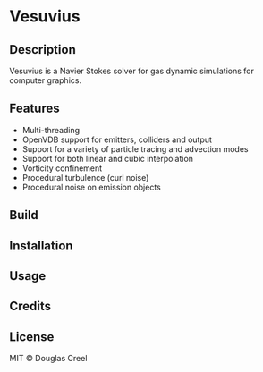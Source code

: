 # Vesuvius

## Description
Vesuvius is a Navier Stokes solver for gas dynamic simulations for computer graphics.

## Features
* Multi-threading 
* OpenVDB support for emitters, colliders and output
* Support for a variety of particle tracing and advection modes
* Support for both linear and cubic interpolation
* Vorticity confinement
* Procedural turbulence (curl noise)
* Procedural noise on emission objects

## Build

## Installation

## Usage

## Credits

## License
MIT © Douglas Creel
